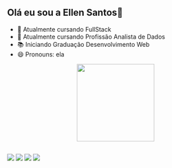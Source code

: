 ## Olá eu sou a Ellen Santos👋

- 🌱 Atualmente  cursando  FullStack 
- 🌱 Atualmente  cursando  Profissão Analista de Dados
- 📚 Iniciando Graduação Desenvolvimento Web
- 😄 Pronouns: ela



<div align="center">
     <a href="https://github.com/Ellen-TSantos"> 
   <img height="180em" src="https://github-readme-stats.vercel.app/api?username=Ellen-TSantos&show_icons=true&theme=dracula&include_all_commits=true&count_private=true"/>   
       </div>
  
  ##
 <div> 
  <a href = "mailto:ellentatyysousasantos@gmail.com"><img src="https://img.shields.io/badge/-Gmail-%23333?style=for-the-badge&logo=gmail&logoColor=white" target="_blank"></a>
  <a href="https://www.linkedin.com/in/-45875016a" target="_blank"><img src="https://img.shields.io/badge/-LinkedIn-%230077B5?style=for-the-badge&logo=linkedin&logoColor=white" target="_blank"></a> 
 <a href="https://instagram.com" target="_blank"><img src="https://img.shields.io/badge/-Instagram-%23E4405F?style=for-the-badge&logo=instagram&logoColor=white" target="_blank"></a>
   <a href="https://www.twitch.tv/" target="_blank"><img src="https://img.shields.io/badge/Twitch-9146FF?style=for-the-badge&logo=twitch&logoColor=white" target="_blank"></a> 
   
</div>
     

